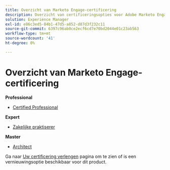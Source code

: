 ```yaml
---
title: Overzicht van Marketo Engage-certificering
description: Overzicht van certificeringsopties voor Adobe Marketo Engage
solution: Experience Manager
exl-id: e86c3ed5-84b1-47d5-a852-d87d3f232c11
source-git-commit: 6397c96ab0ce2ecf6cd7e70bd2044e01c23ab563
workflow-type: tm+mt
source-wordcount: '41'
ht-degree: 0%

---
```


# Overzicht van Marketo Engage-certificering

**Professional**

* [Certified Professional](/help/certifications/ame/ame-p.md) <!--AD0-E555-->

**Expert**

* [Zakelijke praktiserer](/help/certifications/ame/ame-e-business.md) <!--AD0-E559-->

**Master**

* [Architect](/help/certifications/ame/ame-m-architect.md) <!--AD0-E556-->

Ga naar [Uw certificering verlengen](/help/certifications/renew.md) pagina om te zien of is een vernieuwingsoptie beschikbaar voor dit product.
